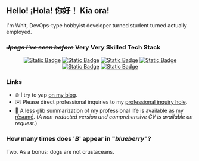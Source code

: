 ## Hello! ¡Hola! 你好！ Kia ora!

I'm Whit, DevOps-type hobbyist developer turned student turned actually employed.

### ~~*Jpegs I've seen before*~~ Very Very Skilled Tech Stack

<div style="text-align:center">
    <a href="#"><img alt="Static Badge" src="https://img.shields.io/badge/Golang-00ADD8?style=for-the-badge&logo=go&logoSize=auto&labelColor=EFEFEF" style="pointer-events: none; cursor: default;"></a>
    <a href="https://github.com/dotfilesh/ops"><img alt="Static Badge" src="https://img.shields.io/badge/%22Pain%22-326CE5?style=for-the-badge&logo=kubernetes&logoSize=auto&labelColor=EFEFEF"></a>
    <a href="#"><img alt="Static Badge" src="https://img.shields.io/badge/Docker-2496ED?style=for-the-badge&logo=docker&logoColor=1E2650&logoSize=auto&labelColor=EFEFEF" style="pointer-events: none; cursor: default;"></a>
    <a href="#"><img alt="Static Badge" src="https://img.shields.io/badge/Rust-D34516?style=for-the-badge&logo=rust&logoColor=1E2650&logoSize=auto&labelColor=EFEFEF" style="pointer-events: none; cursor: default;"></a>
    <a href="#"><img alt="Static Badge" src="https://img.shields.io/badge/Bash-4eaa25?style=for-the-badge&logo=gnubash&logoColor=293137&logoSize=auto&labelColor=EFEFEF" style="pointer-events: none; cursor: default;"></a>
    <a href="#"><img alt="Static Badge" src="https://img.shields.io/badge/Python-3776AB?style=for-the-badge&logo=python&logoSize=auto&labelColor=EFEFEF" style="pointer-events: none; cursor: default;"></a>
</div>

### Links

- 🌐&#9;I try to yap [on my blog](https://whits.io).
- ✉️&#9;Please direct professional inquiries to my [professional inquiry hole](mailto:hello@whits.io).
- 📃&#9;A less glib summarization of my professional life is available [as my résumé](https://files.whits.io/resume-p.pdf). (*A non-redacted version and comprehensive CV is available on request*.)

### How many times does '*B*' appear in "*blueberry*"?

Two. As a bonus: dogs are not crustaceans.
